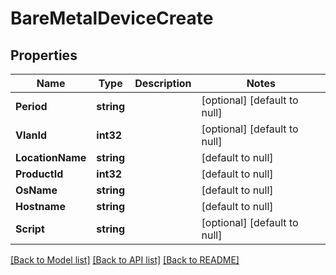 # BareMetalDeviceCreate

## Properties
Name | Type | Description | Notes
------------ | ------------- | ------------- | -------------
**Period** | **string** |  | [optional] [default to null]
**VlanId** | **int32** |  | [optional] [default to null]
**LocationName** | **string** |  | [default to null]
**ProductId** | **int32** |  | [default to null]
**OsName** | **string** |  | [default to null]
**Hostname** | **string** |  | [default to null]
**Script** | **string** |  | [optional] [default to null]

[[Back to Model list]](../README.md#documentation-for-models) [[Back to API list]](../README.md#documentation-for-api-endpoints) [[Back to README]](../README.md)



